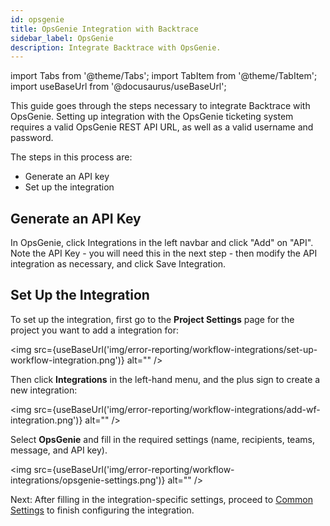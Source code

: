 ```yaml
---
id: opsgenie
title: OpsGenie Integration with Backtrace
sidebar_label: OpsGenie
description: Integrate Backtrace with OpsGenie.
---
```

import Tabs from '@theme/Tabs';
import TabItem from '@theme/TabItem';
import useBaseUrl from '@docusaurus/useBaseUrl';

This guide goes through the steps necessary to integrate Backtrace with OpsGenie. Setting up integration with the OpsGenie ticketing system requires a valid OpsGenie REST API URL, as well as a valid username and password.

The steps in this process are:
- Generate an API key
- Set up the integration

## Generate an API Key
In OpsGenie, click Integrations in the left navbar and click "Add" on "API". Note the API Key - you will need this in the next step - then modify the API integration as necessary, and click Save Integration.

## Set Up the Integration
To set up the integration, first go to the **Project Settings** page for the project you want to add a integration for:

<img src={useBaseUrl('img/error-reporting/workflow-integrations/set-up-workflow-integration.png')} alt="" />

Then click **Integrations** in the left-hand menu, and the plus sign to create a new integration:

<img src={useBaseUrl('img/error-reporting/workflow-integrations/add-wf-integration.png')} alt="" />

Select **OpsGenie** and fill in the required settings (name, recipients, teams, message, and API key).

<img src={useBaseUrl('img/error-reporting/workflow-integrations/opsgenie-settings.png')} alt="" />

Next: After filling in the integration-specific settings, proceed to [Common Settings](/error-reporting/workflow-integrations/common-settings) to finish configuring the integration.
